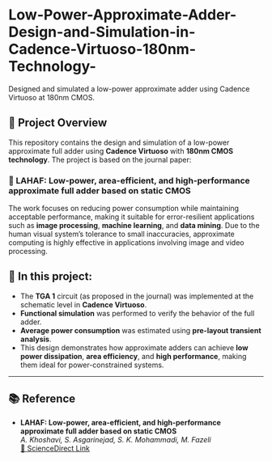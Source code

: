 # Low-Power-Approximate-Adder-Design-and-Simulation-in-Cadence-Virtuoso-180nm-Technology-

Designed and simulated a low-power approximate adder using Cadence Virtuoso at 180nm CMOS.

## 📌 Project Overview

This repository contains the design and simulation of a low-power approximate full adder using **Cadence Virtuoso** with **180nm CMOS technology**. The project is based on the journal paper:

### 📝 LAHAF: Low-power, area-efficient, and high-performance approximate full adder based on static CMOS

The work focuses on reducing power consumption while maintaining acceptable performance, making it suitable for error-resilient applications such as **image processing**, **machine learning**, and **data mining**. Due to the human visual system’s tolerance to small inaccuracies, approximate computing is highly effective in applications involving image and video processing.

## 🔧 In this project:

-  The **TGA 1** circuit (as proposed in the journal) was implemented at the schematic level in **Cadence Virtuoso**.
-  **Functional simulation** was performed to verify the behavior of the full adder.
-  **Average power consumption** was estimated using **pre-layout transient analysis**.
-  This design demonstrates how approximate adders can achieve **low power dissipation**, **area efficiency**, and **high performance**, making them ideal for power-constrained systems.

---

## 📚 Reference

- **LAHAF: Low-power, area-efficient, and high-performance approximate full adder based on static CMOS**  
  *A. Khoshavi, S. Asgarinejad, S. K. Mohammadi, M. Fazeli*  
  [📎 ScienceDirect Link](https://www.sciencedirect.com/science/article/pii/S2210537921000226)
  
